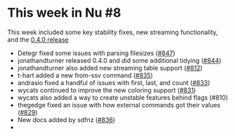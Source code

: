 # This week in Nu #8

This week included some key stability fixes, new streaming functionality, and the [0.4.0 release](http://www.jonathanturner.org/2019/10/nushell-0_4_0.html)

- Detegr fixed some issues with parsing filesizes ([#847](https://github.com/nushell/nushell/pull/847))
- jonathandturner released 0.4.0 and did some additional tidying ([#844](https://github.com/nushell/nushell/pull/844))
- jonathandturner also added new streaming table support ([#812](https://github.com/nushell/nushell/pull/812))
- t-hart added a new from-ssv command ([#835](https://github.com/nushell/nushell/pull/835))
- andrasio fixed a handful of issues with first, last, and count ([#833](https://github.com/nushell/nushell/pull/833))
- wycats continued to improve the new coloring support ([#831](https://github.com/nushell/nushell/pull/831))
- wycats also added a way to create unstable features behind flags (#810)
- thegedge fixed an issue with how external commands got their values ([#829](https://github.com/nushell/nushell/pull/829))
- New docs added by sdfnz ([#836](https://github.com/nushell/nushell/pull/836))
-